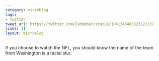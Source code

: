 ```yaml
---
category: microblog
tags:
- twitter
tweet_url: https://twitter.com/ExMember/status/1041348485323227137
links: []
layout: microblog
---
```

If you choose to watch the NFL, you should know the name of the team from Washington is a racial slur.
